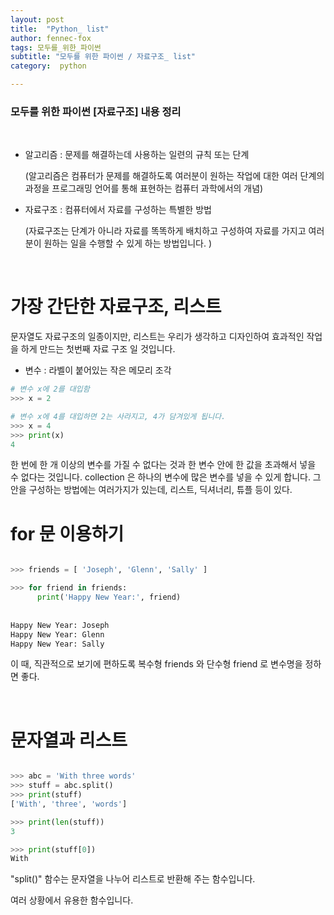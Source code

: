 ```yaml
---
layout: post
title:  "Python_ list"
author: fennec-fox
tags: 모두를_위한_파이썬
subtitle: "모두를 위한 파이썬 / 자료구조_ list"
category:  python

---
```


### 모두를 위한 파이썬 [자료구조] 내용 정리

<br>

- 알고리즘 : 문제를 해결하는데 사용하는 일련의 규칙 또는 단계

  (알고리즘은 컴퓨터가 문제를 해결하도록 여러분이 원하는 작업에 대한 여러 단계의 과정을 프로그래밍 언어를 통해 표현하는 컴퓨터 과학에서의 개념)

- 자료구조 : 컴퓨터에서 자료를 구성하는 특별한 방법

  (자료구조는 단계가 아니라 자료를 똑똑하게 배치하고 구성하여 자료를 가지고 여러분이 원하는 일을 수행할 수 있게 하는 방법입니다. )

<br>

# 가장 간단한 자료구조, 리스트

문자열도 자료구조의 일종이지만,  리스트는 우리가 생각하고 디자인하여 효과적인 작업을 하게 만드는 첫번째 자료 구조 일 것입니다. 

- 변수 : 라벨이 붙어있는 작은 메모리 조각

```python
# 변수 x에 2를 대입함
>>> x = 2    

# 변수 x에 4를 대입하면 2는 사라지고, 4가 담겨있게 됩니다. 
>>> x = 4
>>> print(x)
4

```

한 번에 한 개 이상의 변수를 가질 수 없다는 것과 한 변수 안에 한 값을 초과해서 넣을  수 없다는 것입니다.  collection 은 하나의 변수에 많은 변수를 넣을 수 있게 합니다.  그 안을 구성하는 방법에는 여러가지가 있는데, 리스트, 딕셔너리, 튜플 등이 있다. 

# for 문 이용하기

```python

>>> friends = [ 'Joseph', 'Glenn', 'Sally' ]

>>> for friend in friends:
      print('Happy New Year:', friend)
    
    
Happy New Year: Joseph
Happy New Year: Glenn
Happy New Year: Sally

```

이 때, 직관적으로 보기에 편하도록 복수형 friends 와 단수형 friend 로 변수명을 정하면 좋다.

<br>

# 문자열과 리스트

```python

>>> abc = 'With three words'
>>> stuff = abc.split()
>>> print(stuff)
['With', 'three', 'words']

>>> print(len(stuff))
3

>>> print(stuff[0])
With

```

"split()" 함수는 문자열을 나누어 리스트로 반환해 주는 함수입니다. 

여러 상황에서 유용한 함수입니다. 